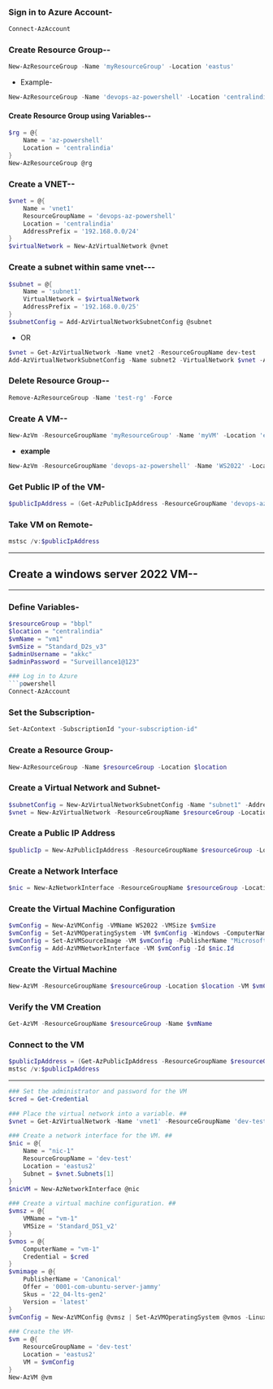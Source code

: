 ### Sign in to Azure Account-
```powershell
Connect-AzAccount
```
### Create Resource Group--
```powershell
New-AzResourceGroup -Name 'myResourceGroup' -Location 'eastus'
```
- Example-
```powershell
New-AzResourceGroup -Name 'devops-az-powershell' -Location 'centralindia'
```
  
#### Create Resource Group using Variables--
```powershell
$rg = @{
    Name = 'az-powershell'
    Location = 'centralindia'
}
New-AzResourceGroup @rg
```

### Create a VNET--
```powershell
$vnet = @{
    Name = 'vnet1'
    ResourceGroupName = 'devops-az-powershell'
    Location = 'centralindia'
    AddressPrefix = '192.168.0.0/24'
}
$virtualNetwork = New-AzVirtualNetwork @vnet
```

### Create a subnet within same vnet---
```powershell
$subnet = @{
    Name = 'subnet1'
    VirtualNetwork = $virtualNetwork
    AddressPrefix = '192.168.0.0/25'
}
$subnetConfig = Add-AzVirtualNetworkSubnetConfig @subnet
```
- OR
```powershell
$vnet = Get-AzVirtualNetwork -Name vnet2 -ResourceGroupName dev-test
Add-AzVirtualNetworkSubnetConfig -Name subnet2 -VirtualNetwork $vnet -AddressPrefix 192.168.4.0/25
```

### Delete Resource Group--
```powershell
Remove-AzResourceGroup -Name 'test-rg' -Force
```

### Create A VM--
```powershell
New-AzVm -ResourceGroupName 'myResourceGroup' -Name 'myVM' -Location 'eastus' -Image 'MicrosoftWindowsServer:WindowsServer:2022-datacenter-azure-edition:latest' -VirtualNetworkName 'myVnet' -SubnetName 'mySubnet' -SecurityGroupName 'myNetworkSecurityGroup' -PublicIpAddressName 'myPublicIpAddress' -OpenPorts 80,3389
```
- **example**
```powershell
New-AzVm -ResourceGroupName 'devops-az-powershell' -Name 'WS2022' -Location 'centralindia' -Image 'MicrosoftWindowsServer:WindowsServer:2022-datacenter-azure-edition:latest' -VirtualNetworkName 'vnet1' -SubnetName 'subnet1' -SecurityGroupName 'devops-nsg' -PublicIpAddressName 'ws2022ip' -OpenPorts 80,3389
```
### Get Public IP of the VM-
```powershell
$publicIpAddress = (Get-AzPublicIpAddress -ResourceGroupName 'devops-az-powershell' -Name "ws2022ip").IpAddress
```
### Take VM on Remote- 
```powershell
mstsc /v:$publicIpAddress
```

****************************************************************************************************************************
## Create a windows server 2022 VM--
---
### Define Variables-
```powershell
$resourceGroup = "bbpl"
$location = "centralindia"
$vmName = "vm1"
$vmSize = "Standard_D2s_v3"
$adminUsername = "akkc"
$adminPassword = "Surveillance1@123"

### Log in to Azure
```powershell
Connect-AzAccount
```
### Set the Subscription-
```powershell
Set-AzContext -SubscriptionId "your-subscription-id"
```
### Create a Resource Group-
```powershell
New-AzResourceGroup -Name $resourceGroup -Location $location
```
### Create a Virtual Network and Subnet-
```powershell
$subnetConfig = New-AzVirtualNetworkSubnetConfig -Name "subnet1" -AddressPrefix "10.0.0.0/24"
$vnet = New-AzVirtualNetwork -ResourceGroupName $resourceGroup -Location $location -Name "vnet1" -AddressPrefix "10.0.0.0/16" -Subnet $subnetConfig
```
### Create a Public IP Address
```powershell
$publicIp = New-AzPublicIpAddress -ResourceGroupName $resourceGroup -Location centralindia -Name "ws2022IP" -AllocationMethod static
```
### Create a Network Interface
```powershell
$nic = New-AzNetworkInterface -ResourceGroupName $resourceGroup -Location $location -Name "MyNIC" -SubnetId $vnet.Subnets[0].Id -PublicIpAddressId $publicIp.Id
```
### Create the Virtual Machine Configuration
```powershell
$vmConfig = New-AzVMConfig -VMName WS2022 -VMSize $vmSize
$vmConfig = Set-AzVMOperatingSystem -VM $vmConfig -Windows -ComputerName $vmName -Credential (Get-Credential -UserName $adminUsername -Message "Enter the admin password") -ProvisionVMAgent -EnableAutoUpdate
$vmConfig = Set-AzVMSourceImage -VM $vmConfig -PublisherName "MicrosoftWindowsServer" -Offer "WindowsServer" -Skus "2022-Datacenter" -Version "latest"
$vmConfig = Add-AzVMNetworkInterface -VM $vmConfig -Id $nic.Id
```
### Create the Virtual Machine
```powershell
New-AzVM -ResourceGroupName $resourceGroup -Location $location -VM $vmConfig -OpenPorts 80,3389
```
### Verify the VM Creation
```powershell
Get-AzVM -ResourceGroupName $resourceGroup -Name $vmName
```
### Connect to the VM
```powershell
$publicIpAddress = (Get-AzPublicIpAddress -ResourceGroupName $resourceGroup -Name "ws2022IP").IpAddress
mstsc /v:$publicIpAddress
```
---


```powershell
### Set the administrator and password for the VM
$cred = Get-Credential

### Place the virtual network into a variable. ##
$vnet = Get-AzVirtualNetwork -Name 'vnet1' -ResourceGroupName 'dev-test'

### Create a network interface for the VM. ##
$nic = @{
    Name = "nic-1"
    ResourceGroupName = 'dev-test'
    Location = 'eastus2'
    Subnet = $vnet.Subnets[1]
}
$nicVM = New-AzNetworkInterface @nic

### Create a virtual machine configuration. ##
$vmsz = @{
    VMName = "vm-1"
    VMSize = 'Standard_DS1_v2'  
}
$vmos = @{
    ComputerName = "vm-1"
    Credential = $cred
}
$vmimage = @{
    PublisherName = 'Canonical'
    Offer = '0001-com-ubuntu-server-jammy'
    Skus = '22_04-lts-gen2'
    Version = 'latest'    
}
$vmConfig = New-AzVMConfig @vmsz | Set-AzVMOperatingSystem @vmos -Linux | Set-AzVMSourceImage @vmimage | Add-AzVMNetworkInterface -Id $nicVM.Id

### Create the VM-
$vm = @{
    ResourceGroupName = 'dev-test'
    Location = 'eastus2'
    VM = $vmConfig
}
New-AzVM @vm

```
